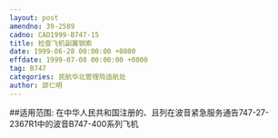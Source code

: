 ```yaml
---
layout: post
amendno: 39-2589
cadno: CAD1999-B747-15
title: 检查飞机副翼钢索
date: 1999-06-28 00:00:00 +0800
effdate: 1999-07-08 00:00:00 +0800
tag: B747
categories: 民航华北管理局适航处
author: 邵仁明
---
```


##适用范围:
在中华人民共和国注册的、且列在波音紧急服务通告747-27-2367R1中的波音B747-400系列飞机

